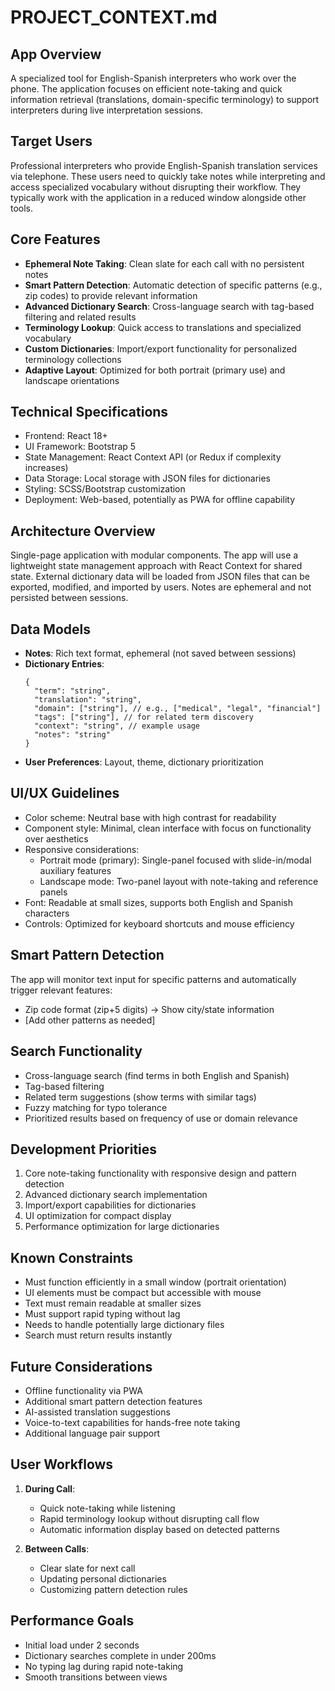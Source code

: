 # PROJECT_CONTEXT.md

## App Overview
A specialized tool for English-Spanish interpreters who work over the phone. The application focuses on efficient note-taking and quick information retrieval (translations, domain-specific terminology) to support interpreters during live interpretation sessions.

## Target Users
Professional interpreters who provide English-Spanish translation services via telephone. These users need to quickly take notes while interpreting and access specialized vocabulary without disrupting their workflow. They typically work with the application in a reduced window alongside other tools.

## Core Features
- **Ephemeral Note Taking**: Clean slate for each call with no persistent notes
- **Smart Pattern Detection**: Automatic detection of specific patterns (e.g., zip codes) to provide relevant information
- **Advanced Dictionary Search**: Cross-language search with tag-based filtering and related results
- **Terminology Lookup**: Quick access to translations and specialized vocabulary
- **Custom Dictionaries**: Import/export functionality for personalized terminology collections
- **Adaptive Layout**: Optimized for both portrait (primary use) and landscape orientations

## Technical Specifications
- Frontend: React 18+
- UI Framework: Bootstrap 5
- State Management: React Context API (or Redux if complexity increases)
- Data Storage: Local storage with JSON files for dictionaries
- Styling: SCSS/Bootstrap customization
- Deployment: Web-based, potentially as PWA for offline capability

## Architecture Overview
Single-page application with modular components. The app will use a lightweight state management approach with React Context for shared state. External dictionary data will be loaded from JSON files that can be exported, modified, and imported by users. Notes are ephemeral and not persisted between sessions.

## Data Models
- **Notes**: Rich text format, ephemeral (not saved between sessions)
- **Dictionary Entries**: 
  ```
  {
    "term": "string",
    "translation": "string",
    "domain": ["string"], // e.g., ["medical", "legal", "financial"]
    "tags": ["string"], // for related term discovery
    "context": "string", // example usage
    "notes": "string"
  }
  ```
- **User Preferences**: Layout, theme, dictionary prioritization

## UI/UX Guidelines
- Color scheme: Neutral base with high contrast for readability
- Component style: Minimal, clean interface with focus on functionality over aesthetics
- Responsive considerations: 
  - Portrait mode (primary): Single-panel focused with slide-in/modal auxiliary features
  - Landscape mode: Two-panel layout with note-taking and reference panels
- Font: Readable at small sizes, supports both English and Spanish characters
- Controls: Optimized for keyboard shortcuts and mouse efficiency

## Smart Pattern Detection
The app will monitor text input for specific patterns and automatically trigger relevant features:
- Zip code format (zip+5 digits) → Show city/state information
- [Add other patterns as needed]

## Search Functionality
- Cross-language search (find terms in both English and Spanish)
- Tag-based filtering
- Related term suggestions (show terms with similar tags)
- Fuzzy matching for typo tolerance
- Prioritized results based on frequency of use or domain relevance

## Development Priorities
1. Core note-taking functionality with responsive design and pattern detection
2. Advanced dictionary search implementation
3. Import/export capabilities for dictionaries
4. UI optimization for compact display
5. Performance optimization for large dictionaries

## Known Constraints
- Must function efficiently in a small window (portrait orientation)
- UI elements must be compact but accessible with mouse
- Text must remain readable at smaller sizes
- Must support rapid typing without lag
- Needs to handle potentially large dictionary files
- Search must return results instantly

## Future Considerations
- Offline functionality via PWA
- Additional smart pattern detection features
- AI-assisted translation suggestions
- Voice-to-text capabilities for hands-free note taking
- Additional language pair support

## User Workflows
1. **During Call**: 
   - Quick note-taking while listening
   - Rapid terminology lookup without disrupting call flow
   - Automatic information display based on detected patterns

2. **Between Calls**:
   - Clear slate for next call
   - Updating personal dictionaries
   - Customizing pattern detection rules

## Performance Goals
- Initial load under 2 seconds
- Dictionary searches complete in under 200ms
- No typing lag during rapid note-taking
- Smooth transitions between views
